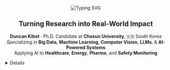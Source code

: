 <!-- Typing SVG Header -->
<p align="center">
  <img src="https://readme-typing-svg.herokuapp.com?font=Fira+Code&size=24&duration=3000&pause=1000&color=00FFC8&center=true&vCenter=true&width=600&lines=Hi%2C+I'm+Duncan+Kibet;PhD+Candidate+%7C+Big+Data+%7C+AI+Researcher;Computer+Vision+%7C+LLMs+%7C+ML+Engineer" alt="Typing SVG" />
</p>

<!-- Cool Title and Summary -->
<h2 align="center"> Turning Research into Real-World Impact</h2>

<p align="center">
  <strong>Duncan Kibet</strong> · Ph.D. Candidate at <strong>Chosun University</strong>, 🇰🇷 South Korea  
  <br>
  <em>Specializing in</em> <b>Big Data</b>, <b>Machine Learning</b>, <b>Computer Vision</b>, <b>LLMs</b>, & <b>AI-Powered Systems</b>  
  <br>
  Applying AI to <b>Healthcare</b>, <b>Energy</b>, <b>Pharma</b>, and <b>Safety Monitoring</b>
</p>

<details>
<summary> Details</summary>
<p align="center">
  🔗 <a href="https://about-duncan.web.app" target="_blank"><b>More about me</b></a>
</p>
<!-- ASCII ART HEADER -->
<!-- Stylized ASCII Art Header for Duncan Kibet -->

<pre align="center">
  ██████╗ ██╗   ██╗███╗   ██╗ ██████╗ ██████╗ 
 ██╔═══██╗██║   ██║████╗  ██║██╔════╝██╔═══██╗
 ██║   ██║██║   ██║██╔██╗ ██║██║     ██║   ██║
 ██║   ██║██║   ██║██║╚██╗██║██║     ██║   ██║
 ╚██████╔╝╚██████╔╝██║ ╚████║╚██████╗╚██████╔╝
  ╚═════╝  ╚═════╝ ╚═╝  ╚═══╝ ╚═════╝ ╚═════╝ 
</pre>
